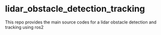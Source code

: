 # lidar_obstacle_detection_tracking
This repo provides the main source codes for a lidar obstacle detection and tracking using ros2
